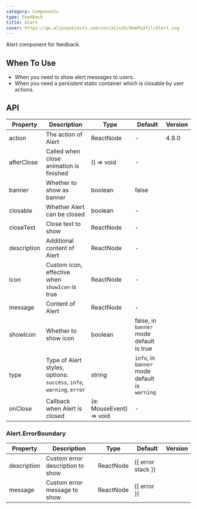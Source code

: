 ```yaml
---
category: Components
type: Feedback
title: Alert
cover: https://gw.alipayobjects.com/zos/alicdn/8emPa3fjl/Alert.svg
---
```


Alert component for feedback.

## When To Use

- When you need to show alert messages to users.
- When you need a persistent static container which is closable by user actions.

## API

| Property    | Description                                                          | Type                    | Default                                       | Version |
| ----------- | -------------------------------------------------------------------- | ----------------------- | --------------------------------------------- | ------- |
| action      | The action of Alert                                                  | ReactNode               | -                                             | 4.9.0   |
| afterClose  | Called when close animation is finished                              | () => void              | -                                             |         |
| banner      | Whether to show as banner                                            | boolean                 | false                                         |         |
| closable    | Whether Alert can be closed                                          | boolean                 | -                                             |         |
| closeText   | Close text to show                                                   | ReactNode               | -                                             |         |
| description | Additional content of Alert                                          | ReactNode               | -                                             |         |
| icon        | Custom icon, effective when `showIcon` is true                       | ReactNode               | -                                             |         |
| message     | Content of Alert                                                     | ReactNode               | -                                             |         |
| showIcon    | Whether to show icon                                                 | boolean                 | false, in `banner` mode default is true       |         |
| type        | Type of Alert styles, options: `success`, `info`, `warning`, `error` | string                  | `info`, in `banner` mode default is `warning` |         |
| onClose     | Callback when Alert is closed                                        | (e: MouseEvent) => void | -                                             |         |

### Alert.ErrorBoundary

| Property    | Description                      | Type      | Default           | Version |
| ----------- | -------------------------------- | --------- | ----------------- | ------- |
| description | Custom error description to show | ReactNode | {{ error stack }} |         |
| message     | Custom error message to show     | ReactNode | {{ error }}       |         |

